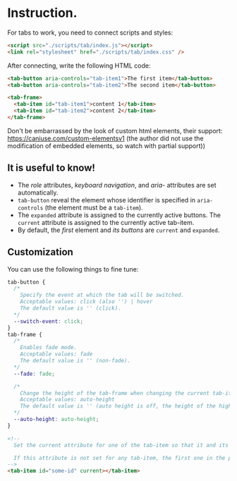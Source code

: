 # Instruction.

For tabs to work, you need to connect scripts and styles: <br>

```html
<script src="./scripts/tab/index.js"></script>
<link rel="stylesheet" href="./scripts/tab/index.css" />
```

After connecting, write the following HTML code:

```html
<tab-button aria-controls="tab-item1">The first item</tab-button>
<tab-button aria-controls="tab-item2">The second item</tab-button>

<tab-frame>
  <tab-item id="tab-item1">content 1</tab-item>
  <tab-item id="tab-item2">content 2</tab-item>
</tab-frame>
```

Don't be embarrassed by the look of custom html elements, their support: https://caniuse.com/custom-elementsv1 (the author did not use the modification of embedded elements, so watch with partial support))

## It is useful to know!

- The _role_ attributes, _keyboard navigation_, and _aria-_ attributes are set automatically.
- `tab-button` reveal the element whose identifier is specified in `aria-controls` (the element must be a `tab-item`).
- The `expanded` attribute is assigned to the currently active buttons. The `current` attribute is assigned to the currently active tab-item.
- By default, the _first_ element and _its buttons_ are `current` and `expanded`.

## Customization

You can use the following things to fine tune:

```css
tab-button {
  /* 
    Specify the event at which the tab will be switched.
    Acceptable values: click (also '') | hover
    The default value is '' (click).
  */
  --switch-event: click;
}
tab-frame {
  /* 
    Enables fade mode. 
    Acceptable values: fade
    The default value is '' (non-fade).
  */
  --fade: fade;

  /* 
    Change the height of the tab-frame when changing the current tab-item.
    Acceptable values: auto-height
    The default value is '' (auto height is off, the height of the highest element is set).
  */
  --auto-height: auto-height;
}
```

```html
<!-- 
  Set the current attribute for one of the tab-item so that it and its buttons are active during initialization. 

  If this attribute is not set for any tab-item, the first one in the parent tab-frame will be active.
-->
<tab-item id="some-id" current></tab-item>
```
